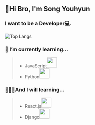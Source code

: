 ## 👊Hi Bro, I'm Song Youhyun
### I want to be a Developer💻.

![Top Langs](https://github-readme-stats.vercel.app/api/top-langs/?username=songyouhyun&layout=compact)
**<h3> 🌱 I’m currently learning...</h3>**
> * JavaScript<img height="32px" src="https://cdn.worldvectorlogo.com/logos/javascript.svg">
> * Python<img height="32px" src="https://cdn.icon-icons.com/icons2/2107/PNG/512/file_type_python_icon_130221.png">

**<h3> 🙋🏻‍♂️And I will learning...</h3>**
> * React.js<img height="32px" src="https://cdn.auth0.com/blog/react-js/react.png">
> * Django<img height="32px" src="https://blog.kakaocdn.net/dn/cVaSOX/btqD9jVw36X/jHpIEqn2EAk7xdKMMmpEP0/img.png">
